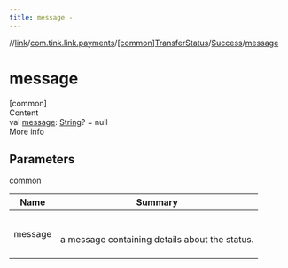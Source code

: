```yaml
---
title: message -
---
```

//[link](../../../index.md)/[com.tink.link.payments](../../index.md)/[[common]TransferStatus](../index.md)/[Success](index.md)/[message](message.md)



# message  
[common]  
Content  
val [message](message.md): [String](https://kotlinlang.org/api/latest/jvm/stdlib/kotlin/-string/index.html)? = null  
More info  


## Parameters  
  
common  
  
|  Name|  Summary| 
|---|---|
| <a name="com.tink.link.payments/TransferStatus.Success/message/#/PointingToDeclaration/"></a>message| <a name="com.tink.link.payments/TransferStatus.Success/message/#/PointingToDeclaration/"></a><br><br>a message containing details about the status.<br><br>
  
  



